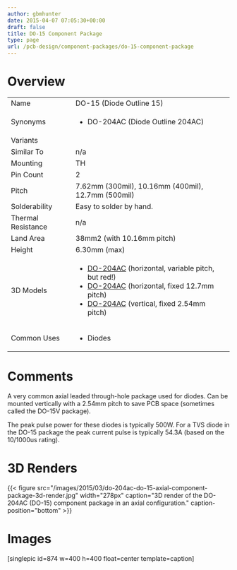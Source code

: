 ```yaml
---
author: gbmhunter
date: 2015-04-07 07:05:30+00:00
draft: false
title: DO-15 Component Package
type: page
url: /pcb-design/component-packages/do-15-component-package
---
```


# Overview


<table >
<tbody >
<tr >

<td >Name
</td>

<td >DO-15 (Diode Outline 15)
</td>
</tr>
<tr >

<td >Synonyms
</td>

<td >



  * DO-204AC (Diode Outline 204AC)


</td>
</tr>
<tr >

<td >Variants
</td>

<td > 
</td>
</tr>
<tr >

<td >Similar To
</td>

<td >n/a
</td>
</tr>
<tr >

<td >Mounting
</td>

<td >TH
</td>
</tr>
<tr >

<td >Pin Count
</td>

<td >2
</td>
</tr>
<tr >

<td >Pitch
</td>

<td >7.62mm (300mil), 10.16mm (400mil), 12.7mm (500mil)
</td>
</tr>
<tr >

<td >Solderability
</td>

<td >Easy to solder by hand.
</td>
</tr>
<tr >

<td >Thermal Resistance
</td>

<td >n/a
</td>
</tr>
<tr >

<td >Land Area
</td>

<td >38mm2 (with 10.16mm pitch)
</td>
</tr>
<tr >

<td >Height
</td>

<td >6.30mm (max)
</td>
</tr>
<tr >

<td >3D Models
</td>

<td >



  * [DO-204AC](http://www.3dcontentcentral.com/secure/download-model.aspx?catalogid=171&id=258357) (horizontal, variable pitch, but red!)
  * [DO-204AC](http://www.3dcontentcentral.com/download-model.aspx?catalogid=171&id=345968) (horizontal, fixed 12.7mm pitch)
  * [DO-204AC](http://www.3dcontentcentral.com/secure/download-model.aspx?catalogid=171&id=348667) (vertical, fixed 2.54mm pitch)


</td>
</tr>
<tr >

<td >Common Uses
</td>

<td >



  * Diodes


</td>
</tr>
</tbody>
</table>


# **Comments**




A very common axial leaded through-hole package used for diodes. Can be mounted vertically with a 2.54mm pitch to save PCB space (sometimes called the DO-15V package).




The peak pulse power for these diodes is typically 500W. For a TVS diode in the DO-15 package the peak current pulse is typically 54.3A (based on the 10/1000us rating).




# 3D Renders


{{< figure src="/images/2015/03/do-204ac-do-15-axial-component-package-3d-render.jpg" width="278px" caption="3D render of the DO-204AC (DO-15) component package in an axial configuration." caption-position="bottom" >}}


# **Images**




[singlepic id=874 w=400 h=400 float=center template=caption]
